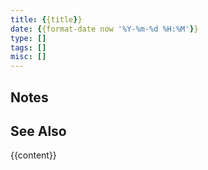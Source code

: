 ```yaml
---
title: {{title}}
date: {{format-date now '%Y-%m-%d %H:%M'}}
type: []
tags: []
misc: []
---
```



## Notes

## See Also


{{content}}



